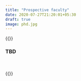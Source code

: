```yaml
---
title: "Prospective faculty"
date: 2020-07-27T21:20:01+05:30
draft: true
image: phd.jpg
---
```


{{<rawhtml>}}
<div align="justify">
<h3>TBD
</h3>
</div>
<br>
<br>
{{</rawhtml>}}